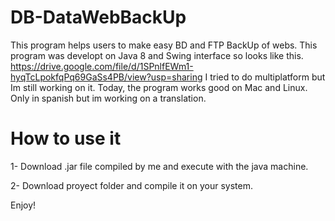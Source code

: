 # DB-DataWebBackUp
This program helps users to make easy BD and FTP BackUp of webs.
This program was developt on Java 8 and Swing interface so looks like this.
https://drive.google.com/file/d/1SPnlfEWm1-hyqTcLpokfqPq69GaSs4PB/view?usp=sharing
I tried to do multiplatform but Im still working on it.
Today, the program works good on Mac and Linux.
Only in spanish but im working on a translation.
# How to use it
1- Download .jar file compiled by me and execute with the java machine.

2- Download proyect folder and compile it on your system.

Enjoy!
